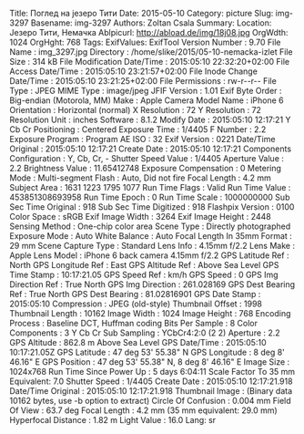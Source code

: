Title: Поглед на језеро Тити
Date: 2015-05-10
Category: picture
Slug: img-3297
Basename: img-3297
Authors: Zoltan Csala
Summary:
Location: Језеро Тити, Немачка
Ablpicurl: http://abload.de/img/18j08.jpg
OrgWdth: 1024
OrgHght: 768
Tags:
ExifValues: ExifTool Version Number : 9.70
            File Name : img_3297.jpg
            Directory : /home/slike/2015/05-10-nemacka-izlet
            File Size : 314 kB
            File Modification Date/Time : 2015:05:10 22:32:20+02:00
            File Access Date/Time : 2015:05:10 23:21:57+02:00
            File Inode Change Date/Time : 2015:05:10 23:21:25+02:00
            File Permissions : rw-r--r--
            File Type : JPEG
            MIME Type : image/jpeg
            JFIF Version : 1.01
            Exif Byte Order : Big-endian (Motorola, MM)
            Make : Apple
            Camera Model Name : iPhone 6
            Orientation : Horizontal (normal)
            X Resolution : 72
            Y Resolution : 72
            Resolution Unit : inches
            Software : 8.1.2
            Modify Date : 2015:05:10 12:17:21
            Y Cb Cr Positioning : Centered
            Exposure Time : 1/4405
            F Number : 2.2
            Exposure Program : Program AE
            ISO : 32
            Exif Version : 0221
            Date/Time Original : 2015:05:10 12:17:21
            Create Date : 2015:05:10 12:17:21
            Components Configuration : Y, Cb, Cr, -
            Shutter Speed Value : 1/4405
            Aperture Value : 2.2
            Brightness Value : 11.65412748
            Exposure Compensation : 0
            Metering Mode : Multi-segment
            Flash : Auto, Did not fire
            Focal Length : 4.2 mm
            Subject Area : 1631 1223 1795 1077
            Run Time Flags : Valid
            Run Time Value : 453851308693958
            Run Time Epoch : 0
            Run Time Scale : 1000000000
            Sub Sec Time Original : 918
            Sub Sec Time Digitized : 918
            Flashpix Version : 0100
            Color Space : sRGB
            Exif Image Width : 3264
            Exif Image Height : 2448
            Sensing Method : One-chip color area
            Scene Type : Directly photographed
            Exposure Mode : Auto
            White Balance : Auto
            Focal Length In 35mm Format : 29 mm
            Scene Capture Type : Standard
            Lens Info : 4.15mm f/2.2
            Lens Make : Apple
            Lens Model : iPhone 6 back camera 4.15mm f/2.2
            GPS Latitude Ref : North
            GPS Longitude Ref : East
            GPS Altitude Ref : Above Sea Level
            GPS Time Stamp : 10:17:21.05
            GPS Speed Ref : km/h
            GPS Speed : 0
            GPS Img Direction Ref : True North
            GPS Img Direction : 261.028169
            GPS Dest Bearing Ref : True North
            GPS Dest Bearing : 81.02816901
            GPS Date Stamp : 2015:05:10
            Compression : JPEG (old-style)
            Thumbnail Offset : 1998
            Thumbnail Length : 10162
            Image Width : 1024
            Image Height : 768
            Encoding Process : Baseline DCT, Huffman coding
            Bits Per Sample : 8
            Color Components : 3
            Y Cb Cr Sub Sampling : YCbCr4:2:0 (2 2)
            Aperture : 2.2
            GPS Altitude : 862.8 m Above Sea Level
            GPS Date/Time : 2015:05:10 10:17:21.05Z
            GPS Latitude : 47 deg 53' 55.38" N
            GPS Longitude : 8 deg 8' 46.16" E
            GPS Position : 47 deg 53' 55.38" N, 8 deg 8' 46.16" E
            Image Size : 1024x768
            Run Time Since Power Up : 5 days 6:04:11
            Scale Factor To 35 mm Equivalent: 7.0
            Shutter Speed : 1/4405
            Create Date : 2015:05:10 12:17:21.918
            Date/Time Original : 2015:05:10 12:17:21.918
            Thumbnail Image : (Binary data 10162 bytes, use -b option to extract)
            Circle Of Confusion : 0.004 mm
            Field Of View : 63.7 deg
            Focal Length : 4.2 mm (35 mm equivalent: 29.0 mm)
            Hyperfocal Distance : 1.82 m
            Light Value : 16.0
Lang: sr

